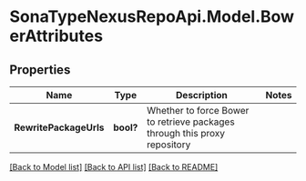 # SonaTypeNexusRepoApi.Model.BowerAttributes
## Properties

Name | Type | Description | Notes
------------ | ------------- | ------------- | -------------
**RewritePackageUrls** | **bool?** | Whether to force Bower to retrieve packages through this proxy repository | 

[[Back to Model list]](../README.md#documentation-for-models) [[Back to API list]](../README.md#documentation-for-api-endpoints) [[Back to README]](../README.md)

